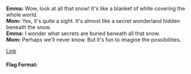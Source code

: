 **Emma:** Wow, look at all that snow! It's like a blanket of white covering the whole world.  
**Mom:** Yes, it's quite a sight. It's almost like a secret wonderland hidden beneath the snow.  
**Emma:** I wonder what secrets are buried beneath all that snow.  
**Mom:** Perhaps we'll never know. But it's fun to imagine the possibilities.

[Link](https://drive.google.com/file/d/1NFVuaEpHt4j7Fw-wqqPRoaK19aU1dLwq/view?usp=sharing)

#### **Flag Format**: 
